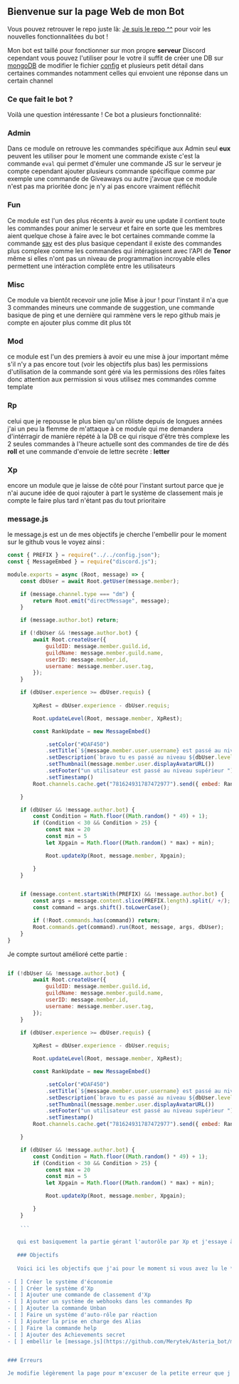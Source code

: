 ## Bienvenue sur la page Web de mon Bot

Vous pouvez retrouver le repo juste là: [Je suis le repo ^^](https://github.com/Merytek/Asteria_bot) pour voir les nouvelles fonctionnalitées du bot !

Mon bot est taillé pour fonctionner sur mon propre **serveur** Discord cependant vous pouvez l'utiliser pour le votre il suffit de créer une DB sur [mongoDB](https://www.mongodb.com/) de modifier le fichier [config](https://github.com/Merytek/Asteria_bot/main/tree/config.json) et plusieurs petit détail dans certaines commandes notamment celles qui envoient une réponse dans un certain channel 

### Ce que fait le bot ?

Voilà une question intéressante ! Ce bot a plusieurs fonctionnalité: 

### Admin

Dans ce module on retrouve les commandes spécifique aux Admin seul **eux** peuvent les utiliser pour le moment une commande existe c'est la commande `eval` qui permet d'émuler une commande JS sur le serveur je compte cependant ajouter plusieurs commande spécifique comme par exemple une commande de Giveaways ou autre j'avoue que ce module n'est pas ma prioritée donc je n'y ai pas encore vraiment réfléchit 

### Fun

Ce module est l'un des plus récents à avoir eu une update il contient toute les commandes pour animer le serveur et faire en sorte que les membres aient quelque chose à faire avec le bot certaines commande comme la commande [say]("https://github.com/Merytek/Asteria_bot/main/tree/command/Fun/say.js) est des plus basique cependant il existe des commandes plus complexe comme les commandes qui intéragissent avec l'API de **Tenor** même si elles n'ont pas un niveau de programmation incroyable elles permettent une intéraction complète entre les utilisateurs 

### Misc 

Ce module va bientôt recevoir une jolie Mise à jour ! pour l'instant il n'a que 3 commandes mineurs une commande de suggestion, une commande basique de ping et une dernière qui rammène vers le repo github mais je compte en ajouter plus comme dit plus tôt

### Mod

ce module est l'un des premiers à avoir eu une mise à jour important même s'il n'y a pas encore tout (voir les objectifs plus bas) les permissions d'utilisation de la commande sont géré via les permissions des rôles faites donc attention aux permission si vous utilisez mes commandes comme template 

### Rp

celui que je repousse le plus bien qu'un rôliste depuis de longues années j'ai un peu la flemme de m'attaque à ce module qui me demandera d'intérragir de manière répété à la DB ce qui risque d'être très complexe les 2 seules commandes à l'heure actuelle sont des commandes de tire de dés **roll** et une commande d'envoie de lettre secrète : **letter**

### Xp

encore un module que je laisse de côté pour l'instant surtout parce que je n'ai aucune idée de quoi rajouter à part le système de classement mais je compte le faire plus tard n'étant pas du tout prioritaire

### message.js

le message.js est un de mes objectifs je cherche l'embellir pour le moment sur le github vous le voyez ainsi :

```javascript
const { PREFIX } = require("../../config.json");
const { MessageEmbed } = require("discord.js");

module.exports = async (Root, message) => {
    const dbUser = await Root.getUser(message.member);

    if (message.channel.type === "dm") {
        return Root.emit("directMessage", message);
    }

    if (message.author.bot) return;

    if (!dbUser && !message.author.bot) {
        await Root.createUser({
            guildID: message.member.guild.id,
            guildName: message.member.guild.name,
            userID: message.member.id,
            username: message.member.user.tag,
        });
    }

    if (dbUser.experience >= dbUser.requis) {
                
        XpRest = dbUser.experience - dbUser.requis;

        Root.updateLevel(Root, message.member, XpRest);

        const RankUpdate = new MessageEmbed()

            .setColor("#DAF450")
            .setTitle(`${message.member.user.username} est passé au niveau supérieur`)
            .setDescription(`bravo tu es passé au niveau ${dbUser.level + 1}`)
            .setThumbnail(message.member.user.displayAvatarURL())
            .setFooter("un utilisateur est passé au niveau supérieur ")
            .setTimestamp()
        Root.channels.cache.get("781624931787472977").send({ embed: RankUpdate })

    }

    if (dbUser && !message.author.bot) {
        const Condition = Math.floor((Math.random() * 49) + 1);
        if (Condition < 30 && Condition > 25) {
            const max = 20
            const min = 5
            let Xpgain = Math.floor((Math.random() * max) + min);

            Root.updateXp(Root, message.member, Xpgain);

        }
    }


    if (message.content.startsWith(PREFIX) && !message.author.bot) {
        const args = message.content.slice(PREFIX.length).split(/ +/);
        const command = args.shift().toLowerCase();

        if (!Root.commands.has(command)) return;
        Root.commands.get(command).run(Root, message, args, dbUser);
    }
}
```

Je compte surtout amélioré cette partie : 

```javascript

if (!dbUser && !message.author.bot) {
        await Root.createUser({
            guildID: message.member.guild.id,
            guildName: message.member.guild.name,
            userID: message.member.id,
            username: message.member.user.tag,
        });
    }

    if (dbUser.experience >= dbUser.requis) {
                
        XpRest = dbUser.experience - dbUser.requis;

        Root.updateLevel(Root, message.member, XpRest);

        const RankUpdate = new MessageEmbed()

            .setColor("#DAF450")
            .setTitle(`${message.member.user.username} est passé au niveau supérieur`)
            .setDescription(`bravo tu es passé au niveau ${dbUser.level + 1}`)
            .setThumbnail(message.member.user.displayAvatarURL())
            .setFooter("un utilisateur est passé au niveau supérieur ")
            .setTimestamp()
        Root.channels.cache.get("781624931787472977").send({ embed: RankUpdate })

    }

    if (dbUser && !message.author.bot) {
        const Condition = Math.floor((Math.random() * 49) + 1);
        if (Condition < 30 && Condition > 25) {
            const max = 20
            const min = 5
            let Xpgain = Math.floor((Math.random() * max) + min);

            Root.updateXp(Root, message.member, Xpgain);

        }
    }
    
    ```
  
   qui est basiquement la partie gérant l'autorôle par Xp et j'essaye à tout prix de ne pas mettre une tour de `if`
   
   ### Objectifs
   
   Voici ici les objectifs que j'ai pour le moment si vous avez lu le **README** alors vous les avez déjà vu 
   
- [ ] Créer le système d'économie
- [ ] Créer le système d'Xp
- [ ] Ajouter une commande de classement d'Xp
- [ ] Ajouter un système de webhooks dans les commandes Rp
- [ ] Ajouter la commande Unban
- [ ] Faire un système d'auto-rôle par réaction
- [ ] Ajouter la prise en charge des Alias
- [ ] Faire la commande help
- [ ] Ajouter des Achievements secret
- [ ] embellir le [message.js](https://github.com/Merytek/Asteria_bot/main/tree/event/client/message.js)


### Erreurs

Je modifie légèrement la page pour m'excuser de la petite erreur que j'ai faites je me suis rendu compte il y a peu que je me suis emmêlé les pinceaux entre les version 0.6.0 et 0.7.0 quand j'ai retranscrit les versions j'ai normalement tout corrigé et ça ne se reprdouira plus
